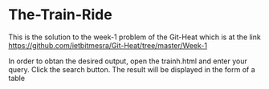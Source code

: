 # The-Train-Ride
This is the solution to the week-1 problem of the Git-Heat which is at the link https://github.com/ietbitmesra/Git-Heat/tree/master/Week-1

In order to obtan the desired output, open the trainh.html and enter your query. Click the search button. The result will be displayed in the form of a table

